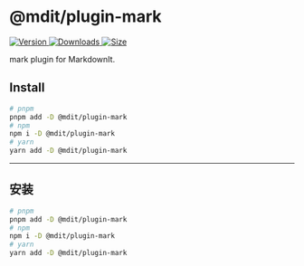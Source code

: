 # @mdit/plugin-mark

[![Version](https://img.shields.io/npm/v/@mdit/plugin-mark/next.svg?style=flat-square&logo=npm) ![Downloads](https://img.shields.io/npm/dm/@mdit/plugin-mark.svg?style=flat-square&logo=npm) ![Size](https://img.shields.io/bundlephobia/min/@mdit/plugin-mark?style=flat-square&logo=npm)](https://www.npmjs.com/package/@mdit/plugin-mark)

mark plugin for MarkdownIt.

## Install

```bash
# pnpm
pnpm add -D @mdit/plugin-mark
# npm
npm i -D @mdit/plugin-mark
# yarn
yarn add -D @mdit/plugin-mark
```

---

## 安装

```bash
# pnpm
pnpm add -D @mdit/plugin-mark
# npm
npm i -D @mdit/plugin-mark
# yarn
yarn add -D @mdit/plugin-mark
```
